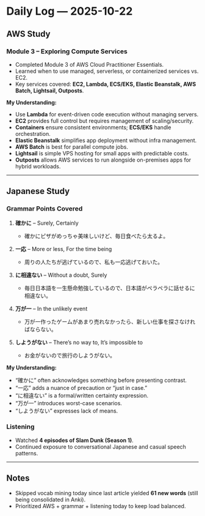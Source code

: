 # Daily Log — 2025-10-22  

## AWS Study  
### Module 3 – Exploring Compute Services  
- Completed Module 3 of AWS Cloud Practitioner Essentials.  
- Learned when to use managed, serverless, or containerized services vs. EC2.  
- Key services covered: **EC2, Lambda, ECS/EKS, Elastic Beanstalk, AWS Batch, Lightsail, Outposts**.  

**My Understanding:**  
- Use **Lambda** for event-driven code execution without managing servers.  
- **EC2** provides full control but requires management of scaling/security.  
- **Containers** ensure consistent environments; **ECS/EKS** handle orchestration.  
- **Elastic Beanstalk** simplifies app deployment without infra management.  
- **AWS Batch** is best for parallel compute jobs.  
- **Lightsail** is simple VPS hosting for small apps with predictable costs.  
- **Outposts** allows AWS services to run alongside on-premises apps for hybrid workloads.  

---

## Japanese Study  
### Grammar Points Covered  
1. **確かに** – Surely, Certainly  
   - 確かにピザがめっちゃ美味しいけど、毎日食べたら太るよ。  

2. **一応** – More or less, For the time being  
   - 周りの人たちが逃げているので、私も一応逃げておいた。  

3. **に相違ない** – Without a doubt, Surely  
   - 毎日日本語を一生懸命勉強しているので、日本語がペラペラに話せるに相違ない。  

4. **万が一** – In the unlikely event  
   - 万が一作ったゲームがあまり売れなかったら、新しい仕事を探さなければならない。  

5. **しようがない** – There’s no way to, It’s impossible to  
   - お金がないので旅行のしようがない。  

**My Understanding:**  
- “確かに” often acknowledges something before presenting contrast.  
- “一応” adds a nuance of precaution or “just in case.”  
- “に相違ない” is a formal/written certainty expression.  
- “万が一” introduces worst-case scenarios.  
- “しようがない” expresses lack of means.  

### Listening  
- Watched **4 episodes of Slam Dunk (Season 1)**.  
- Continued exposure to conversational Japanese and casual speech patterns.  

---

## Notes  
- Skipped vocab mining today since last article yielded **61 new words** (still being consolidated in Anki).  
- Prioritized AWS + grammar + listening today to keep load balanced.  
